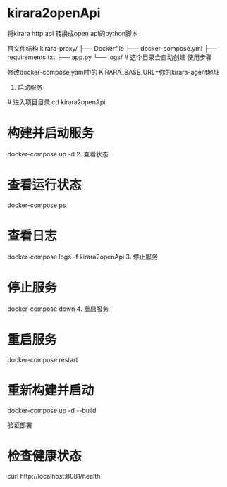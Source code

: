 # kirara2openApi
将kirara http api 转换成open api的python脚本

目文件结构
<TEXT>
kirara-proxy/
├── Dockerfile
├── docker-compose.yml
├── requirements.txt
├── app.py
└── logs/                   # 这个目录会自动创建
使用步骤

修改docker-compose.yaml中的 KIRARA_BASE_URL=你的kirara-agent地址
1. 启动服务
<BASH>
# 进入项目目录
cd kirara2openApi
 
# 构建并启动服务
docker-compose up -d
2. 查看状态
<BASH>
# 查看运行状态
docker-compose ps
 
# 查看日志
docker-compose logs -f kirara2openApi
3. 停止服务
<BASH>
# 停止服务
docker-compose down
4. 重启服务
<BASH>
# 重启服务
docker-compose restart
 
# 重新构建并启动
docker-compose up -d --build


验证部署
<BASH>
# 检查健康状态
curl http://localhost:8081/health
